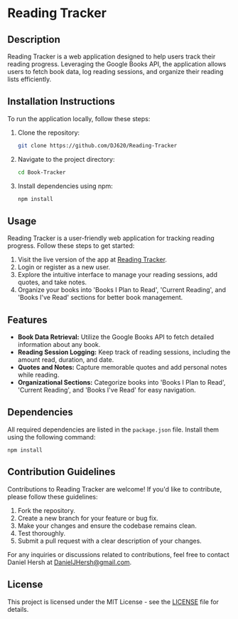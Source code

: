 # Reading Tracker

## Description

Reading Tracker is a web application designed to help users track their reading progress. Leveraging the Google Books API, the application allows users to fetch book data, log reading sessions, and organize their reading lists efficiently.

## Installation Instructions

To run the application locally, follow these steps:

1. Clone the repository:

    ```bash
    git clone https://github.com/DJ620/Reading-Tracker
    ```

2. Navigate to the project directory:

    ```bash
    cd Book-Tracker
    ```

3. Install dependencies using npm:

    ```bash
    npm install
    ```

## Usage

Reading Tracker is a user-friendly web application for tracking reading progress. Follow these steps to get started:

1. Visit the live version of the app at [Reading Tracker](https://dj-reading-tracker.netlify.app/).
2. Login or register as a new user.
3. Explore the intuitive interface to manage your reading sessions, add quotes, and take notes.
4. Organize your books into 'Books I Plan to Read', 'Current Reading', and 'Books I've Read' sections for better book management.

## Features

- **Book Data Retrieval:** Utilize the Google Books API to fetch detailed information about any book.
- **Reading Session Logging:** Keep track of reading sessions, including the amount read, duration, and date.
- **Quotes and Notes:** Capture memorable quotes and add personal notes while reading.
- **Organizational Sections:** Categorize books into 'Books I Plan to Read', 'Current Reading', and 'Books I've Read' for easy navigation.

## Dependencies

All required dependencies are listed in the `package.json` file. Install them using the following command:


    npm install


## Contribution Guidelines

Contributions to Reading Tracker are welcome! If you'd like to contribute, please follow these guidelines:

1. Fork the repository.
2. Create a new branch for your feature or bug fix.
3. Make your changes and ensure the codebase remains clean.
4. Test thoroughly.
5. Submit a pull request with a clear description of your changes.

For any inquiries or discussions related to contributions, feel free to contact Daniel Hersh at [DanielJHersh@gmail.com](mailto:DanielJHersh@gmail.com).

## License

This project is licensed under the MIT License - see the [LICENSE](LICENSE) file for details.
